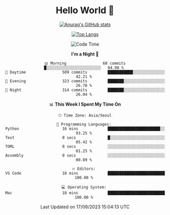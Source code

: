 <div align="center">

# Hello World 👋

[![Anurag's GitHub stats](https://github-readme-stats.vercel.app/api?username=taeho0888&show_icons=true&theme=dracula)](https://github.com/anuraghazra/github-readme-stats)

[![Top Langs](https://github-readme-stats.vercel.app/api/top-langs/?username=taeho0888&theme=dracula)](https://github.com/anuraghazra/github-readme-stats)
<!--
**taeho0888/taeho0888** is a ✨ _special_ ✨ repository because its `README.md` (this file) appears on your GitHub profile.

<!--START_SECTION:waka-->
![Code Time](http://img.shields.io/badge/Code%20Time-245%20hrs%2048%20mins-blue)

**I'm a Night 🦉** 

```text
🌞 Morning                60 commits          █░░░░░░░░░░░░░░░░░░░░░░░░   04.98 % 
🌆 Daytime                509 commits         ███████████░░░░░░░░░░░░░░   42.21 % 
🌃 Evening                323 commits         ███████░░░░░░░░░░░░░░░░░░   26.78 % 
🌙 Night                  314 commits         ███████░░░░░░░░░░░░░░░░░░   26.04 % 
```


📊 **This Week I Spent My Time On** 

```text
🕑︎ Time Zone: Asia/Seoul

💬 Programming Languages: 
Python                   16 mins             ███████████████████████░░   93.25 % 
Text                     0 secs              █░░░░░░░░░░░░░░░░░░░░░░░░   05.42 % 
TOML                     0 secs              ░░░░░░░░░░░░░░░░░░░░░░░░░   01.25 % 
Assembly                 0 secs              ░░░░░░░░░░░░░░░░░░░░░░░░░   00.09 % 

🔥 Editors: 
VS Code                  18 mins             █████████████████████████   100.00 % 

💻 Operating System: 
Mac                      18 mins             █████████████████████████   100.00 % 
```


 Last Updated on 17/09/2023 15:04:13 UTC
<!--END_SECTION:waka-->
</div>
